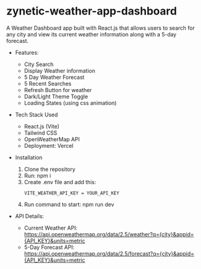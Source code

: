# zynetic-weather-app-dashboard
A Weather Dashboard app built with React.js that allows users to search for any city and view its current weather information along with a 5-day forecast.



- Features:
  - City Search
  - Display Weather information
  - 5 Day Weather Forecast
  - 5 Recent Searches
  - Refresh Button for weather
  - Dark/Light Theme Toggle
  - Loading States (using css animation)

- Tech Stack Used
    - React.js (Vite)
    - Tailwind CSS
    - OpenWeatherMap API
    - Deployment: Vercel

- Installation
  <ol>
    <li>Clone the repository</li>
    <li>Run: npm i</li>
    <li>Create .env file and add this:</li>
            
      VITE_WEATHER_API_KEY = YOUR_API_KEY

  <li>Run command to start: npm run dev</li>
    
  </ol>


- API Details:
    - Current Weather API: https://api.openweathermap.org/data/2.5/weather?q={city}&appid={API_KEY}&units=metric
    - 5-Day Forecast API: https://api.openweathermap.org/data/2.5/forecast?q={city}&appid={API_KEY}&units=metric
